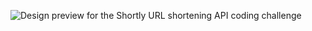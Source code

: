 

![Design preview for the Shortly URL shortening API coding challenge](./design/desktop-preview.jpg)


